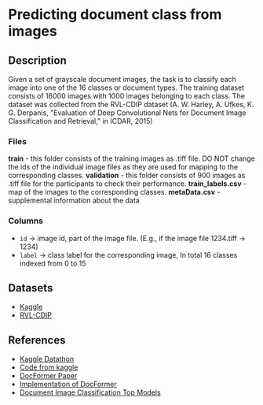 # Predicting document class from images

## Description
Given a set of grayscale document images, the task is to classify each image into one of the 16 classes or document types. The training dataset consists of 16000 images with 1000 images belonging to each class. The dataset was collected from the RVL-CDIP dataset (A. W. Harley, A. Ufkes, K. G. Derpanis, "Evaluation of Deep Convolutional Nets for Document Image Classification and Retrieval," in ICDAR, 2015)

### Files
**train** - this folder consists of the training images as .tiff file. DO NOT change the ids of the individual image files as they are used for mapping to the corresponding classes.
**validation** - this folder consists of 900 images as .tiff file for the participants to check their performance.
**train_labels.csv** - map of the images to the corresponding classes.
**metaData.csv** - supplemental information about the data

### Columns
- `id` -> image id, part of the image file. (E.g., if the image file 1234.tiff -> 1234)
- `label` -> class label for the corresponding image, In total 16 classes indexed from 0 to 15

## Datasets
- [Kaggle](https://storage.googleapis.com/kaggle-competitions-data/kaggle-v2/38137/4103414/bundle/archive.zip?GoogleAccessId=web-data@kaggle-161607.iam.gserviceaccount.com&Expires=1668841955&Signature=x17AJG%2F6FRbXjW5NIlnS5bU%2B%2FB0v4yLgHip7DccFsbS%2F1dFmWqDsr2Cx6XeO40yBeuN43o71ydvG5UXcBQuwt2Y1tkGjDM0YwjfnlUDvMfJ7GHwQSFj327M%2Bcca%2FZmEdcBgqwq%2F%2B%2FfEcgQ1TH3uIK8X11vBulTuWf9f%2F3L%2BnO8AazfhxmVblN9DxshvJ2EK6mG1Vhzfwx%2FxhvqsYsZkzcdYBWCUNj7m6s8UOsjUeZDjj8k84nX04LLJcChP9JHsCm8F20%2BMDW8Csu2YTvXoSlHMC2JdFqz4I7zjxlmqlkWIcaWyH%2BpywH2vJBB8XQFP4QNC2LRX8mHIQ12HUXnFHIQ%3D%3D&response-content-disposition=attachment%3B+filename%3Ddatathonindoml-2022.zip)
- [RVL-CDIP](https://huggingface.co/datasets/rvl_cdip)

## References
- [Kaggle Datathon](https://www.kaggle.com/competitions/datathonindoml-2022/overview)
- [Code from kaggle](https://www.kaggle.com/code/rahuldshetty/datathon)
- [DocFormer Paper](https://arxiv.org/pdf/2106.11539v2.pdf)
- [Implementation of DocFormer](https://github.com/shabie/docformer)
- [Document Image Classification Top Models](https://paperswithcode.com/sota/document-image-classification-on-rvl-cdip)

